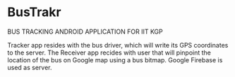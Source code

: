 # BusTrakr
BUS TRACKING ANDROID APPLICATION FOR IIT KGP

Tracker app resides with the bus driver, which will write its GPS coordinates to the server. The Receiver app recides with user that will pinpoint the location of the bus on Google map using a bus bitmap. Google Firebase is used as server.
